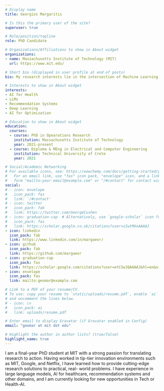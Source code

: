 ```yaml
---
# Display name
title: Georgios Margaritis

# Is this the primary user of the site?
superuser: true

# Role/position/tagline
role: PhD Candidate

# Organizations/Affiliations to show in About widget
organizations:
- name: Massachusetts Institute of Technology (MIT)
  url: https://www.mit.edu/

# Short bio (displayed in user profile at end of posts)
bio: My research interests lie in the intersection of Machine Learning, Mathematical Optimization and Software.

# Interests to show in About widget
interests:
- AI for Health
- LLMs
- Recommendation Systems
- Deep Learning
- AI for Optimization

# Education to show in About widget
education:
  courses:
  - course: PhD in Opearations Research
    institution: Massachusetts Institute of Technology
    year: 2021-present
  - course: Diploma & MEng in Electrical and Computer Engineering
    institution: Technical University of Crete
    year: 2021

# Social/Academic Networking
# For available icons, see: https://wowchemy.com/docs/getting-started/page-builder/#icons
#   For an email link, use "fas" icon pack, "envelope" icon, and a link in the
#   form "mailto:your-email@example.com" or "/#contact" for contact widget.
social:
# - icon: envelope
#   icon_pack: fas
#   link: '/#contact'
# - icon: twitter
#   icon_pack: fab
#   link: https://twitter.com/GeorgeCushen
# - icon: graduation-cap  # Alternatively, use `google-scholar` icon from `ai` icon pack
#   icon_pack: fas
#   link: https://scholar.google.co.uk/citations?user=sIwtMXoAAAAJ
- icon: linkedin
  icon_pack: fab
  link: https://www.linkedin.com/in/margaeor/
- icon: github
  icon_pack: fab
  link: https://github.com/margaeor
- icon: graduation-cap
  icon_pack: fas
  link: https://scholar.google.com/citations?user=etCSwJQAAAAJ&hl=en&oi=ao
- icon: envelope
  icon_pack: fas
  link: mailto:geomar@example.com

# Link to a PDF of your resume/CV.
# To use: copy your resume to `static/uploads/resume.pdf`, enable `ai` icons in `params.toml`, 
# and uncomment the lines below.
# - icon: cv
#   icon_pack: ai
#   link: uploads/resume.pdf

# Enter email to display Gravatar (if Gravatar enabled in Config)
email: "geomar at mit dot edu"

# Highlight the author in author lists? (true/false)
highlight_name: true
---
```


I am a final-year PhD student at MIT with a strong passion for translating research to action. Having worked in tip-tier innovation environments such as MIT, Google, and Netflix, I have learned how to provide cutting-edge research solutions to practical, real- world problems. I have experience in large language models, AI for healthcare, recommendation systems and other domains, and I am currently looking for new opportunities in Tech or Health-AI.


<!-- {{< icon name="download" pack="fas" >}} Download my {{< staticref "uploads/demo_resume.pdf" "newtab" >}}resumé{{< /staticref >}}. -->
